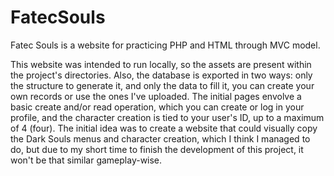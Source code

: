 # FatecSouls
Fatec Souls is a website for practicing PHP and HTML through MVC model.

This website was intended to run locally, so the assets are present within the project's directories.
Also, the database is exported in two ways: only the structure to generate it, and only the data to fill it,
you can create your own records or use the ones I've uploaded.
The initial pages envolve a basic create and/or read operation, which you can create or log in your profile,
and the character creation is tied to your user's ID, up to a maximum of 4 (four). The initial idea was to create a website that could visually copy the Dark Souls menus and character creation, which I think I managed to do, but due to my short time to finish the development of this project, it won't be that similar gameplay-wise.
